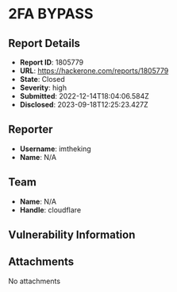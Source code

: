 # 2FA BYPASS

## Report Details
- **Report ID**: 1805779
- **URL**: https://hackerone.com/reports/1805779
- **State**: Closed
- **Severity**: high
- **Submitted**: 2022-12-14T18:04:06.584Z
- **Disclosed**: 2023-09-18T12:25:23.427Z

## Reporter
- **Username**: imtheking
- **Name**: N/A

## Team
- **Name**: N/A
- **Handle**: cloudflare

## Vulnerability Information


## Attachments
No attachments
